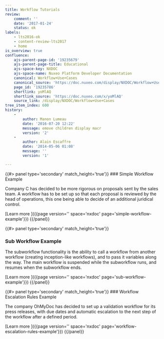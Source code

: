 ```yaml
---
title: Workflow Tutorials
review:
    comment: ''
    date: '2017-01-24'
    status: ok
labels:
    - lts2016-ok
    - content-review-lts2017
    - home
is_overview: true
confluence:
    ajs-parent-page-id: '19235679'
    ajs-parent-page-title: Educational
    ajs-space-key: NXDOC
    ajs-space-name: Nuxeo Platform Developer Documentation
    canonical: Workflow+Use+Cases
    canonical_source: 'https://doc.nuxeo.com/display/NXDOC/Workflow+Use+Cases'
    page_id: '19235786'
    shortlink: yoMlAQ
    shortlink_source: 'https://doc.nuxeo.com/x/yoMlAQ'
    source_link: /display/NXDOC/Workflow+Use+Cases
tree_item_index: 600
history:
    -
        author: Manon Lumeau
        date: '2016-07-20 12:22'
        message: emove children display macr
        version: '2'
    -
        author: Alain Escaffre
        date: '2014-05-06 01:08'
        message: ''
        version: '1'

---
```


<div class="row" data-equalizer data-equalize-on="medium">

<div class="column medium-6">
{{#> panel type='secondary' match_height='true'}}
### Simple Workflow Example

Company C has decided to be more rigorous on proposals sent by the sales team. A workflow has to be set up so that each proposal is reviewed by the head of operations, this one being able to decide of an additional juridical control.

[Learn more&nbsp;<i class="fa fa-long-arrow-right" aria-hidden="true"></i>]({{page version='' space='nxdoc' page='simple-workflow-example'}})
{{/panel}}

{{#> panel type='secondary' match_height='true'}}
### Sub Workflow Example

The subworkflow functionality is the ability to call a workflow from another workflow (creating inception-like workflows), and to pass it variables along the way. The main workflow is suspended while the subworkflow runs, and resumes when the subworkflow ends.

[Learn more&nbsp;<i class="fa fa-long-arrow-right" aria-hidden="true"></i>]({{page version='' space='nxdoc' page='sub-workflow-example'}})
{{/panel}}
</div>

<div class="column medium-6">
{{#> panel type='secondary' match_height='true'}}
### Workflow Escalation Rules Example

The company OhMyDoc has decided to set up a validation workflow for its press releases, with due dates and automatic escalation to the next step of the workflow after a defined period.

[Learn more&nbsp;<i class="fa fa-long-arrow-right" aria-hidden="true"></i>]({{page version='' space='nxdoc' page='workflow-escalation-rules-example'}})
{{/panel}}

</div>

</div>
